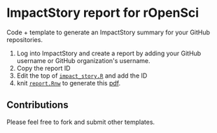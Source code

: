 
# ImpactStory report for rOpenSci

Code + template to generate an ImpactStory summary for your GitHub repositories. 

1. Log into ImpactStory and create a report by adding your GitHub username or GitHub organization's username. 
2. Copy the report ID
3. Edit the top of [`impact_story.R`](https://github.com/ropensci/ImpactReport/blob/master/impact_report.R) and add the ID
4. knit [`report.Rnw`](https://github.com/ropensci/ImpactReport/blob/master/report.Rnw) to generate this [pdf](https://github.com/ropensci/ImpactReport/blob/master/report.pdf?raw=true).


## Contributions
Please feel free to fork and submit other templates.
